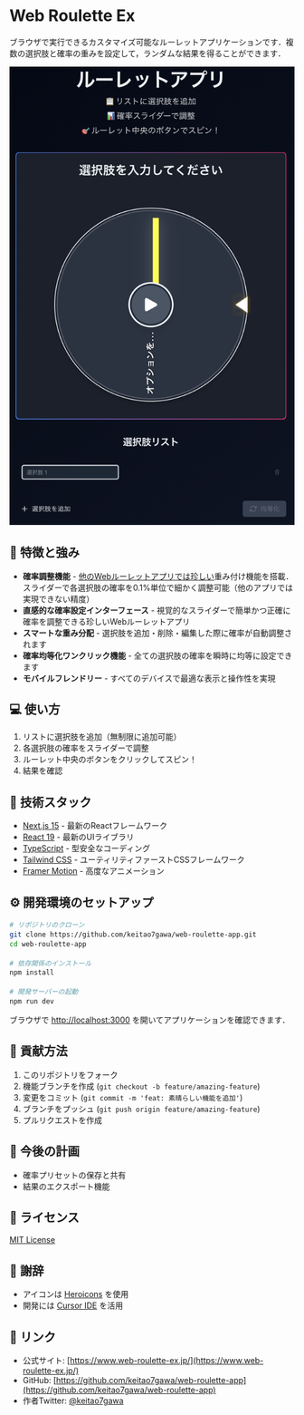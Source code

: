 # Web Roulette Ex

ブラウザで実行できるカスタマイズ可能なルーレットアプリケーションです．複数の選択肢と確率の重みを設定して，ランダムな結果を得ることができます．

![Web Roulette App](public/screenshot.png)

## 🌟 特徴と強み

- **確率調整機能** - <u>他のWebルーレットアプリでは珍しい</u>重み付け機能を搭載．スライダーで各選択肢の確率を0.1%単位で細かく調整可能（他のアプリでは実現できない精度）
- **直感的な確率設定インターフェース** - 視覚的なスライダーで簡単かつ正確に確率を調整できる珍しいWebルーレットアプリ
- **スマートな重み分配** - 選択肢を追加・削除・編集した際に確率が自動調整されます
- **確率均等化ワンクリック機能** - 全ての選択肢の確率を瞬時に均等に設定できます
- **モバイルフレンドリー** - すべてのデバイスで最適な表示と操作性を実現

## 💻 使い方

1. リストに選択肢を追加（無制限に追加可能）
2. 各選択肢の確率をスライダーで調整
3. ルーレット中央のボタンをクリックしてスピン！
4. 結果を確認

## 🔧 技術スタック

- [Next.js 15](https://nextjs.org/) - 最新のReactフレームワーク
- [React 19](https://reactjs.org/) - 最新のUIライブラリ
- [TypeScript](https://www.typescriptlang.org/) - 型安全なコーディング
- [Tailwind CSS](https://tailwindcss.com/) - ユーティリティファーストCSSフレームワーク
- [Framer Motion](https://www.framer.com/motion/) - 高度なアニメーション

## ⚙️ 開発環境のセットアップ

```bash
# リポジトリのクローン
git clone https://github.com/keitao7gawa/web-roulette-app.git
cd web-roulette-app

# 依存関係のインストール
npm install

# 開発サーバーの起動
npm run dev
```

ブラウザで [http://localhost:3000](http://localhost:3000) を開いてアプリケーションを確認できます．

## 🤝 貢献方法

1. このリポジトリをフォーク
2. 機能ブランチを作成 (`git checkout -b feature/amazing-feature`)
3. 変更をコミット (`git commit -m 'feat: 素晴らしい機能を追加'`)
4. ブランチをプッシュ (`git push origin feature/amazing-feature`)
5. プルリクエストを作成

## 📝 今後の計画

- 確率プリセットの保存と共有
- 結果のエクスポート機能


## 📜 ライセンス

[MIT License](LICENSE)

## 👏 謝辞

- アイコンは [Heroicons](https://heroicons.com/) を使用
- 開発には [Cursor IDE](https://cursor.sh/) を活用

## 🔗 リンク

- 公式サイト: [https://www.web-roulette-ex.jp/](https://www.web-roulette-ex.jp/)
- GitHub: [https://github.com/keitao7gawa/web-roulette-app](https://github.com/keitao7gawa/web-roulette-app)
- 作者Twitter: [@keitao7gawa](https://twitter.com/keitao7gawa)
